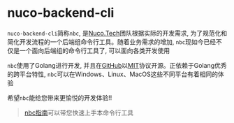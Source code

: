 # nuco-backend-cli

`nuco-backend-cli`简称`nbc`, 是[Nuco.Tech](https://github.com/NucoTech)团队根据实际的开发需求, 为了规范化和简化开发流程的一个后端组命令行工具。随着业务需求的增加, `nbc`现如今已经不仅是一个面向后端组的命令行工具了, 可以面向各类开发使用

`nbc`使用了Golang进行开发, 并且在[GitHub](https://github.com/NucoTech/nuco-backend-cli)以[MIT](https://github.com/NucoTech/nuco-backend-cli/blob/main/LICENSE)协议开源。正依赖于Golang优秀的跨平台特性, `nbc`可以在Windows、Linux、MacOS这些不同平台有着相同的体验

希望`nbc`能给您带来更愉悦的开发体验!!

> [nbc指南](./guide.md)可以带您快速上手本命令行工具
